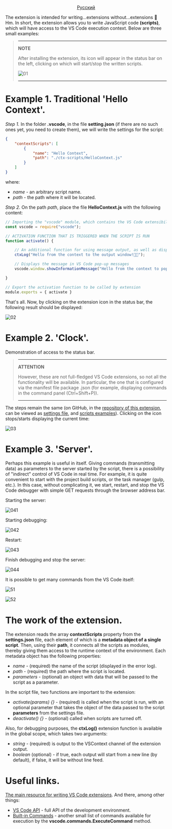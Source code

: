<div align="center"><ins>

[Русский](/app/out/README_RU.md)

</ins></div>

The extension is intended for writing...extensions without...extensions 🤔 Hm. In short, the extension allows you to write JavaScript code **(scripts)**, which will have access to the VS Code execution context. Below are three small examples:

>---
>**NOTE**
>
>After installing the extension, its icon will appear in the status bar on the left, clicking on which will start/stop the written scripts.
>
>![01](https://user-images.githubusercontent.com/5076458/122537531-52228880-d02e-11eb-9025-11fea068124d.jpg)
>
>---

# Example 1. Traditional **'Hello Context'**.

*Step 1.* In the folder **.vscode**, in the file **setting.json** (if there are no such ones yet, you need to create them), we will write the settings for the script:

```json
{
    "contextScripts": [
        {
            "name": "Hello Context",
            "path": "./ctx-scripts/HelloContext.js"
        }
    ]
}
```

where:

- *name* - an arbitrary script name.
- *path* - the path where it will be located.

*Step 2.* On the path *path*, place the file **HelloContext.js** with the following content:

```js
// Importing the "vscode" module, which contains the VS Code extensibility API
const vscode = require("vscode");

// ACTIVATION FUNCTION THAT IS TRIGGERED WHEN THE SCRIPT IS RUN
function activate() {

    // An additional function for using message output, as well as displaying error messages in the script
    ctxLog("Hello from the context to the output window!👋😎");

    // Displays the message in VS Code pop-up messages
    vscode.window.showInformationMessage("Hello from the context to pop-up messages!👋😎")

}

// Export the activation function to be called by extension
module.exports = { activate }
```

That's all. Now, by clicking on the extension icon in the status bar, the following result should be displayed:

![02](https://user-images.githubusercontent.com/5076458/122542612-91070d00-d033-11eb-91da-3eb9b3f72c89.gif)

# Example 2. **'Clock'**.

Demonstration of access to the status bar.

>---
>**ATTENTION**
>
>However, these are not full-fledged VS Code extensions, so not all the functionality will be available. In particular, the one that is configured via the manifest file package .json (for example, displaying commands in the command panel (Ctrl+Shift+P)).
>
>---

The steps remain the same (on GitHub, in the [repository of this extension](https://github.com/IPcorps/VSCContextScript), can be viewed as [settings file](https://github.com/IPcorps/VSCContextScript/blob/main/.vscode/settings.json), and [scripts examples](https://github.com/IPcorps/VSCContextScript/tree/main/ctx-scripts)). Clicking on the icon stops/starts displaying the current time:

![03](https://user-images.githubusercontent.com/5076458/122543631-a466a800-d034-11eb-99c9-71ff7c111b9a.gif)

# Example 3. **'Server'**.

Perhaps this example is useful in itself. Giving commands (transmitting data) as parameters to the server started by the script, there is a possibility of "indirect" control of VS Code in real time. For example, it is quite convenient to start with the project build scripts, or the task manager (gulp, etc.). In this case, without complicating it, we start, restart, and stop the VS Code debugger with simple GET requests through the browser address bar.

Starting the server:

![041](https://user-images.githubusercontent.com/5076458/122554661-f4983700-d041-11eb-9ede-d304ab1a39f6.gif)

Starting debugging:

![042](https://user-images.githubusercontent.com/5076458/122554699-011c8f80-d042-11eb-9aa0-485cad05ae07.gif)

Restart:

![043](https://user-images.githubusercontent.com/5076458/122554865-2d381080-d042-11eb-988d-6646580cb944.gif)

Finish debugging and stop the server:

![044](https://user-images.githubusercontent.com/5076458/122555000-5eb0dc00-d042-11eb-8263-8111f000a104.gif)

It is possible to get many commands from the VS Code itself:

![51](https://user-images.githubusercontent.com/5076458/122555232-b2bbc080-d042-11eb-9a05-fe431fcc85f3.jpg)

![52](https://user-images.githubusercontent.com/5076458/122555237-b3eced80-d042-11eb-83d2-6ac8daf706c3.jpg)

# The work of the extension.

The extension reads the array **contextScripts** property from the **settings.json** file, each element of which is a **metadata object of a single script**. Then, using their **path**, it connects all the scripts as modules, thereby giving them access to the runtime context of the environment. Each metadata object has the following properties:

- *name* - (required) the name of the script (displayed in the error log).
- *path* - (required) the path where the script is located.
- *parameters* - (optional) an object with data that will be passed to the script as a parameter.

In the script file, two functions are important to the extension:

- *activate(params) {}* - (required) is called when the script is run, with an optional parameter that takes the object of the data passed to the script **parameters** from the settings file.
- *deactivate() {}* - (optional) called when scripts are turned off.

Also, for debugging purposes, the **ctxLog()** extension function is available in the global scope, which takes two arguments:

- *string* - (required) is output to the VSContext channel of the extension output.
- *boolean* (optional) - if true, each output will start from a new line (by default), if false, it will be without line feed.

# Useful links.

[The main resource for writing VS Code extensions](https://code.visualstudio.com/api). And there, among other things:

- [VS Code API]() - full API of the development environment.
- [Built-in Commands](https://code.visualstudio.com/api/references/commands) - another small list of commands available for execution by the **vscode.commands.ExecuteCommand** method.

